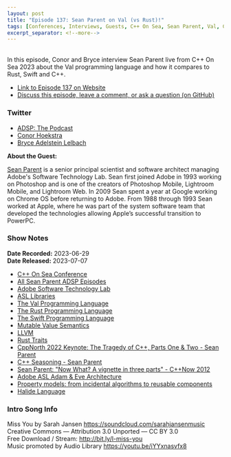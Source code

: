 ```yaml
---
layout: post
title: "Episode 137: Sean Parent on Val (vs Rust)!"
tags: [Conferences, Interviews, Guests, C++ On Sea, Sean Parent, Val, C++, Rust, Swift]
excerpt_separator: <!--more-->
---
```


<div id="buzzsprout-player-13178820"></div><script src="https://www.buzzsprout.com/1501960/13178820-episode-137-sean-parent-on-val-vs-rust.js?container_id=buzzsprout-player-13178820&player=small" type="text/javascript" charset="utf-8"></script>

<br>In this episode, Conor and Bryce interview Sean Parent live from C++ On Sea 2023 about the Val programming language and how it compares to Rust, Swift and C++.

<!--more-->

* [Link to Episode 137 on Website](https://adspthepodcast.com/2023/07/07/Episode-137.html)
* [Discuss this episode, leave a comment, or ask a question (on GitHub)](https://github.com/codereport/adsp2/discussions/28)

### Twitter
 
* [ADSP: The Podcast](https://twitter.com/adspthepodcast)
* [Conor Hoekstra](https://twitter.com/code_report)
* [Bryce Adelstein Lelbach](https://twitter.com/blelbach)

**About the Guest:**

[Sean Parent](https://twitter.com/seanparent) is a senior principal scientist and software architect managing Adobe's Software Technology Lab. Sean first joined Adobe in 1993 working on Photoshop and is one of the creators of Photoshop Mobile, Lightroom Mobile, and Lightroom Web. In 2009 Sean spent a year at Google working on Chrome OS before returning to Adobe. From 1988 through 1993 Sean worked at Apple, where he was part of the system software team that developed the technologies allowing Apple’s successful transition to PowerPC.

### Show Notes
 
**Date Recorded:** 2023-06-29 <br>
**Date Released:** 2023-07-07

* [C++ On Sea Conference](https://cpponsea.uk/)
* [All Sean Parent ADSP Episodes](https://adspthepodcast.com/tags/#Sean+Parent)
* [Adobe Software Technology Lab](https://stlab.adobe.com/)
* [ASL Libraries](https://stlab.adobe.com/group__asl__overview.html)
* [The Val Programming Language](https://www.val-lang.dev/)
* [The Rust Programming Language](https://www.rust-lang.org/)
* [The Swift Programming Language](https://swift.org/)
* [Mutable Value Semantics](https://www.jot.fm/issues/issue_2022_02/article2.pdf)
* [LLVM](https://llvm.org/)
* [Rust Traits](https://doc.rust-lang.org/book/ch10-02-traits.html)
* [CppNorth 2022 Keynote: The Tragedy of C++, Parts One & Two - Sean Parent](https://www.youtube.com/watch?v=kZCPURMH744)
* [C++ Seasoning - Sean Parent](https://youtu.be/qH6sSOr-yk8)
* [Sean Parent: "Now What? A vignette in three parts" - C++Now 2012](https://www.youtube.com/watch?v=iGenpw2NeKQ)
* [Adobe ASL Adam & Eve Architecture](https://stlab.adobe.com/group__asl__overview.html#asl_overview_adam_and_eve_architecture)
* [Property models: from incidental algorithms to reusable components](https://sean-parent.stlab.cc/papers/2008-10-gpce/p89-jarvi.pdf)
* [Halide Language](https://halide-lang.org/)

### Intro Song Info
 
Miss You by Sarah Jansen https://soundcloud.com/sarahjansenmusic<br>
Creative Commons — Attribution 3.0 Unported — CC BY 3.0<br>
Free Download / Stream: http://bit.ly/l-miss-you<br>
Music promoted by Audio Library https://youtu.be/iYYxnasvfx8<br>

